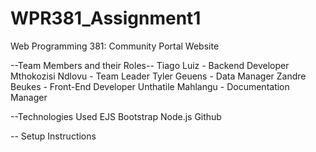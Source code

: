 # WPR381_Assignment1
Web Programming 381: Community Portal Website

--Team Members and their Roles--
Tiago Luiz - Backend Developer
Mthokozisi Ndlovu - Team Leader
Tyler Geuens - Data Manager
Zandre Beukes - Front-End Developer
Unthatile Mahlangu - Documentation Manager

--Technologies Used
EJS
Bootstrap
Node.js
Github

-- Setup Instructions 


